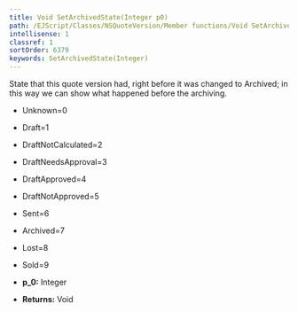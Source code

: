 ```yaml
---
title: Void SetArchivedState(Integer p0)
path: /EJScript/Classes/NSQuoteVersion/Member functions/Void SetArchivedState(Integer p_0)
intellisense: 1
classref: 1
sortOrder: 6379
keywords: SetArchivedState(Integer)
---
```


State that this quote version had, right before it was changed to Archived; in this way we can show what happened before the archiving.

* Unknown=0
* Draft=1
* DraftNotCalculated=2
* DraftNeedsApproval=3
* DraftApproved=4
* DraftNotApproved=5
* Sent=6
* Archived=7
* Lost=8
* Sold=9

* **p_0:** Integer
* **Returns:** Void



